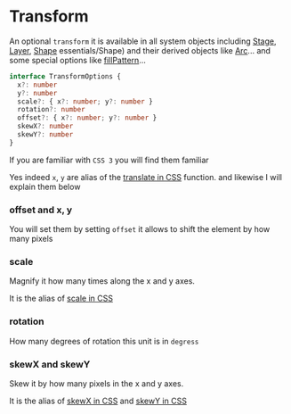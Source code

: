 # Transform

An optional `transform` it is available in all system objects including [Stage](/guide/essentials/Stage), [Layer](/guide/essentials/Layer), [Shape](/guide/essentials/Shape) essentials/Shape) and their derived objects like [Arc](/guide/shapes/Arc)... and some special options like [fillPattern](/guide/essentials/Shape#fillPattern)...

```ts
interface TransformOptions {
  x?: number
  y?: number
  scale?: { x?: number; y?: number }
  rotation?: number
  offset?: { x?: number; y?: number }
  skewX?: number
  skewY?: number
}
```

If you are familiar with `CSS 3` you will find them familiar

Yes indeed `x`, `y` are alias of the [translate in CSS](https://developer.mozilla.org/en-US/docs/Web/CSS/transform-function/translate) function. and likewise I will explain them below

### offset and x, y

You will set them by setting `offset` it allows to shift the element by how many pixels

### scale

Magnify it how many times along the x and y axes.

It is the alias of [scale in CSS](https://developer.mozilla.org/en-US/docs/Web/CSS/transform-function/scale)

### rotation

How many degrees of rotation this unit is in `degress`

### skewX and skewY

Skew it by how many pixels in the x and y axes.

It is the alias of [skewX in CSS](https://developer.mozilla.org/en-US/docs/Web/CSS/transform-function/skewX) and [skewY in CSS](https://developer.mozilla.org/en-US/docs/Web/CSS/transform-function/skewY)
